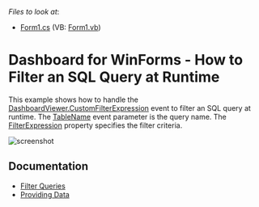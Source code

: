 <!-- default file list -->
*Files to look at*:

* [Form1.cs](./CS/Dashboard_CustomFilterExpression_Win/Form1.cs) (VB: [Form1.vb](./VB/Dashboard_CustomFilterExpression_Win/Form1.vb))
<!-- default file list end -->
# Dashboard for WinForms - How to Filter an SQL Query at Runtime


This example shows how to handle the [DashboardViewer.CustomFilterExpression](https://docs.devexpress.com/Dashboard/DevExpress.DashboardWin.DashboardViewer.CustomFilterExpression) event to filter an SQL query at runtime. The [TableName](https://docs.devexpress.com/CoreLibraries/DevExpress.DataAccess.CustomFilterExpressionEventArgs.TableName) event parameter is the query name. The [FilterExpression](https://docs.devexpress.com/CoreLibraries/DevExpress.DataAccess.CustomFilterExpressionEventArgs.FilterExpression) property specifies the filter criteria.


![screenshot](/images/screenshot.png)

## Documentation

- [Filter Queries](https://docs.devexpress.com/Dashboard/115207)
- [Providing Data](https://docs.devexpress.com/Dashboard/16914/)
